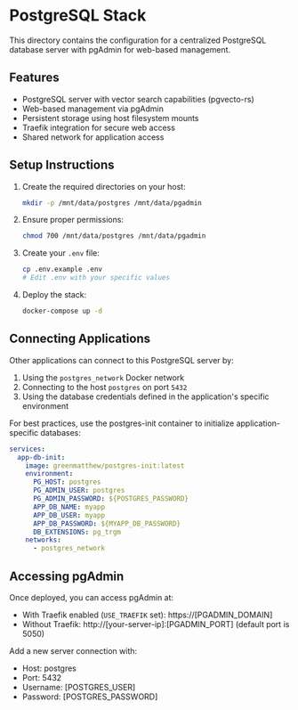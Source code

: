 # PostgreSQL Stack

This directory contains the configuration for a centralized PostgreSQL database server with pgAdmin for web-based management.

## Features

- PostgreSQL server with vector search capabilities (pgvecto-rs)
- Web-based management via pgAdmin
- Persistent storage using host filesystem mounts
- Traefik integration for secure web access
- Shared network for application access

## Setup Instructions

1. Create the required directories on your host:
   ```bash
   mkdir -p /mnt/data/postgres /mnt/data/pgadmin
   ```

2. Ensure proper permissions:
   ```bash
   chmod 700 /mnt/data/postgres /mnt/data/pgadmin
   ```

3. Create your `.env` file:
   ```bash
   cp .env.example .env
   # Edit .env with your specific values
   ```

4. Deploy the stack:
   ```bash
   docker-compose up -d
   ```

## Connecting Applications

Other applications can connect to this PostgreSQL server by:

1. Using the `postgres_network` Docker network
2. Connecting to the host `postgres` on port `5432`
3. Using the database credentials defined in the application's specific environment

For best practices, use the postgres-init container to initialize application-specific databases:

```yaml
services:
  app-db-init:
    image: greenmatthew/postgres-init:latest
    environment:
      PG_HOST: postgres
      PG_ADMIN_USER: postgres
      PG_ADMIN_PASSWORD: ${POSTGRES_PASSWORD}
      APP_DB_NAME: myapp
      APP_DB_USER: myapp
      APP_DB_PASSWORD: ${MYAPP_DB_PASSWORD}
      DB_EXTENSIONS: pg_trgm
    networks:
      - postgres_network
```

## Accessing pgAdmin

Once deployed, you can access pgAdmin at:

- With Traefik enabled (`USE_TRAEFIK` set): https://[PGADMIN_DOMAIN]
- Without Traefik: http://[your-server-ip]:[PGADMIN_PORT] (default port is 5050)

Add a new server connection with:
- Host: postgres
- Port: 5432
- Username: [POSTGRES_USER]
- Password: [POSTGRES_PASSWORD]